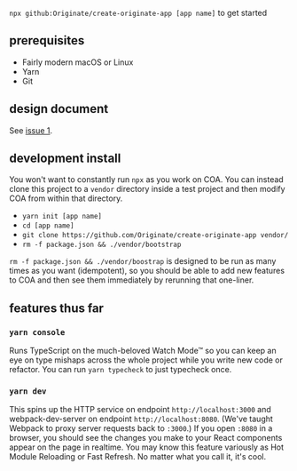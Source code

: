 `npx github:Originate/create-originate-app [app name]` to get started

## prerequisites

- Fairly modern macOS or Linux
- Yarn
- Git

## design document

See [issue 1](https://github.com/Originate/create-originate-app/issues/1).

## development install

You won't want to constantly run `npx` as you work on COA. You can instead clone this project to a `vendor` directory inside a test project and then modify COA from within that directory.

- `yarn init [app name]`
- `cd [app name]`
- `git clone https://github.com/Originate/create-originate-app vendor/`
- `rm -f package.json && ./vendor/bootstrap`

`rm -f package.json && ./vendor/boostrap` is designed to be run as many times as you want (idempotent), so you should be able to add new features to COA and then see them immediately by rerunning that one-liner.

## features thus far

### `yarn console`

Runs TypeScript on the much-beloved Watch Mode™ so you can keep an eye on type mishaps across the whole project while you write new code or refactor. You can run `yarn typecheck` to just typecheck once.

### `yarn dev`

This spins up the HTTP service on endpoint `http://localhost:3000` and webpack-dev-server on endpoint `http://localhost:8080`. (We've taught Webpack to proxy server requests back to `:3000`.) If you open `:8080` in a browser, you should see the changes you make to your React components appear on the page in realtime. You may know this feature variously as Hot Module Reloading or Fast Refresh. No matter what you call it, it's cool.
